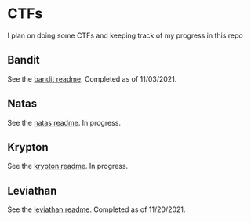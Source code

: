 # CTFs
I plan on doing some CTFs and keeping track of my progress in this repo

## Bandit
See the [bandit readme](./bandit/README.md). Completed as of 11/03/2021.

## Natas
See the [natas readme](./natas/README.md). In progress.

## Krypton
See the [krypton readme](./krypton/README.md). In progress.

## Leviathan
See the [leviathan readme](./leviathan/README.md). Completed as of 11/20/2021.
